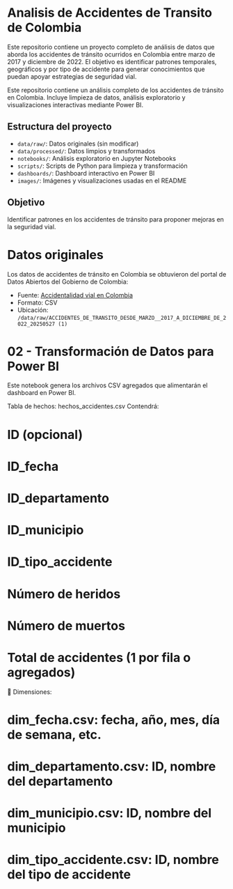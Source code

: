 # Analisis de Accidentes de Transito de Colombia

Este repositorio contiene un proyecto completo de análisis de datos que aborda los accidentes de tránsito ocurridos en Colombia entre marzo de 2017 y diciembre de 2022. El objetivo es identificar patrones temporales, geográficos y por tipo de accidente para generar conocimientos que puedan apoyar estrategias de seguridad vial.

Este repositorio contiene un análisis completo de los accidentes de tránsito en Colombia. Incluye limpieza de datos, análisis exploratorio y visualizaciones interactivas mediante Power BI.

## Estructura del proyecto

- `data/raw/`: Datos originales (sin modificar)
- `data/processed/`: Datos limpios y transformados
- `notebooks/`: Análisis exploratorio en Jupyter Notebooks
- `scripts/`: Scripts de Python para limpieza y transformación
- `dashboards/`: Dashboard interactivo en Power BI
- `images/`: Imágenes y visualizaciones usadas en el README


## Objetivo

Identificar patrones en los accidentes de tránsito para proponer mejoras en la seguridad vial.

# Datos originales

Los datos de accidentes de tránsito en Colombia se obtuvieron del portal de Datos Abiertos del Gobierno de Colombia:

- Fuente: [Accidentalidad vial en Colombia](https://www.datos.gov.co/Transporte/ACCIDENTES-DE-TRANSITO-DESDE-MARZO-2017-A-DICIEMBR/wacd-xkg8/about_data)
- Formato: CSV
- Ubicación: `/data/raw/ACCIDENTES_DE_TRANSITO_DESDE_MARZO__2017_A_DICIEMBRE_DE_2022_20250527 (1)`


# 02 - Transformación de Datos para Power BI
Este notebook genera los archivos CSV agregados que alimentarán el dashboard en Power BI.

Tabla de hechos: hechos_accidentes.csv
Contendrá:

# ID (opcional)
# ID_fecha
# ID_departamento
# ID_municipio
# ID_tipo_accidente
# Número de heridos
# Número de muertos
# Total de accidentes (1 por fila o agregados)

🔹 Dimensiones:
# dim_fecha.csv: fecha, año, mes, día de semana, etc.
# dim_departamento.csv: ID, nombre del departamento
# dim_municipio.csv: ID, nombre del municipio
# dim_tipo_accidente.csv: ID, nombre del tipo de accidente